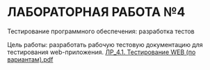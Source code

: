 # ЛАБОРАТОРНАЯ РАБОТА №4
 
Тестирование программного обеспечения: разработка тестов  

Цель работы: разработать рабочую тестовую документацию для тестирования web-приложения. 
[ЛР_4.1. Тестирование WEB (по вариантам).pdf](https://github.com/vverenich/BSU_2_course/files/7841770/_4.1.WEB.pdf)
